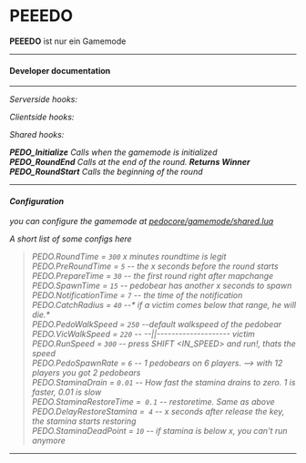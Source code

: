 PEEEDO
===============


**PEEEDO** ist nur ein Gamemode




----------
#### <i class="icon-file"></i> Developer documentation
-------------
<i class="icon-th-list">Serverside hooks:
>

<i class="icon-user">Clientside hooks:
>

<i class="icon-user"><i class="icon-th-list">Shared hooks:

>
**PEDO_Initialize** Calls when the gamemode is initialized<br>
**PEDO_RoundEnd** Calls at the end of the round. **Returns Winner**<br>
**PEDO_RoundStart** Calls the beginning of the round


----------
#### <i class="icon-pencil"></i> Configuration
you can configure the gamemode at [*pedocore/gamemode/shared.lua*](https://github.com/habobababo/PEEEDO/blob/master/pedocore/gamemode/shared.lua)

A short list of some configs here
>PEDO.RoundTime = `300` *x minutes roundtime is legit*<br>
PEDO.PreRoundTime = `5` -- *the x seconds before the round starts*<br>
PEDO.PrepareTime = `30` -- *the first round right after mapchange*<br>
PEDO.SpawnTime = `15` -- *pedobear has another x seconds to spawn*<br>
PEDO.NotificationTime = `7` -- *the time of the notification*<br>
PEDO.CatchRadius = `40` --* if a victim comes below that range, he will die.*<br>
PEDO.PedoWalkSpeed = `250` --*default walkspeed of the pedobear*<br>
PEDO.VicWalkSpeed = `220` -- *--||-------------------- victim*<br>
PEDO.RunSpeed = `300` -- *press SHIFT <IN_SPEED> and run!, thats the speed*<br>
PEDO.PedoSpawnRate = `6` -- *1 pedobears on 6 players. --> with 12 players you got 2 pedobears*<br>
PEDO.StaminaDrain = `0.01` -- *How fast the stamina drains to zero. 1 is faster, 0.01 is slow*<br>
PEDO.StaminaRestoreTime =` 0.1`  -- *restoretime. Same as above*<br>
PEDO.DelayRestoreStamina =` 4` -- *x seconds after release the key, the stamina starts restoring*<br>
PEDO.StaminaDeadPoint = `10` -- *if stamina is below x, you can't run anymore*<br>

----------

